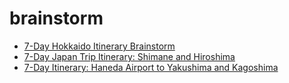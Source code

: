<!-- generated by markdown-notes-tree -->

# brainstorm

<!-- optional markdown-notes-tree directory description starts here -->

<!-- optional markdown-notes-tree directory description ends here -->

* [7-Day Hokkaido Itinerary Brainstorm](hokkaido.md)
* [7-Day Japan Trip Itinerary: Shimane and Hiroshima](shimane.md)
* [7-Day Itinerary: Haneda Airport to Yakushima and Kagoshima](yakushima.md)
